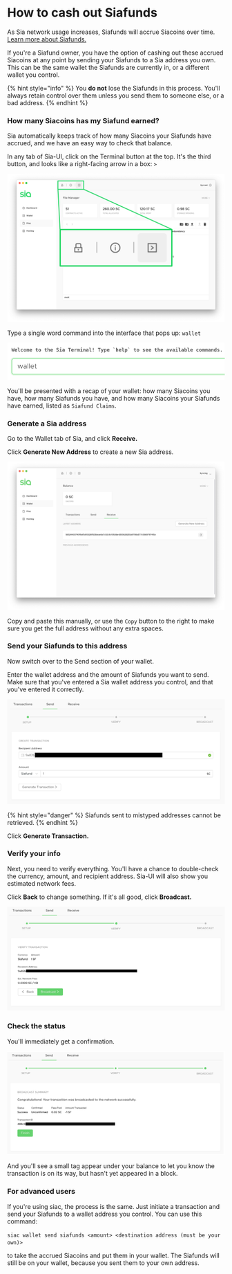 # How to cash out Siafunds

As Sia network usage increases, Siafunds will accrue Siacoins over time. [Learn more about Siafunds.](what-are-siafunds.md)

If you're a Siafund owner, you have the option of cashing out these accrued Siacoins at any point by sending your Siafunds to a Sia address you own. This can be the same wallet the Siafunds are currently in, or a different wallet you control.

{% hint style="info" %}
You **do not** lose the Siafunds in this process. You'll always retain control over them unless you send them to someone else, or a bad address.
{% endhint %}

### How many Siacoins has my Siafund earned?

Sia automatically keeps track of how many Siacoins your Siafunds have accrued, and we have an easy way to check that balance.

In any tab of Sia-UI, click on the Terminal button at the top. It's the third button, and looks like a right-facing arrow in a box: `>`

![](../.gitbook/assets/siafunds-cashout-1.png)

Type a single word command into the interface that pops up: `wallet`

![](../.gitbook/assets/siafunds-cashout-2.png)

You'll be presented with a recap of your wallet: how many Siacoins you have, how many Siafunds you have, and how many Siacoins your Siafunds have earned, listed as `Siafund Claims`.

### Generate a Sia address

Go to the Wallet tab of Sia, and click **Receive.**

Click **Generate New Address** to create a new Sia address.

![](../.gitbook/assets/siafunds-cashout-3.png)

Copy and paste this manually, or use the `Copy` button to the right to make sure you get the full address without any extra spaces.

### Send your Siafunds to this address

Now switch over to the Send section of your wallet.

Enter the wallet address and the amount of Siafunds you want to send. Make sure that you've entered a Sia wallet address you control, and that you've entered it correctly.

![](../.gitbook/assets/siafunds-cashout-4.png)

{% hint style="danger" %}
Siafunds sent to mistyped addresses cannot be retrieved.
{% endhint %}

Click **Generate Transaction.**

### Verify your info

Next, you need to verify everything. You'll have a chance to double-check the currency, amount, and recipient address. Sia-UI will also show you estimated network fees.

Click **Back** to change something. If it's all good, click **Broadcast.**

![](../.gitbook/assets/siafunds-cashout-5.png)

### Check the status

You'll immediately get a confirmation.

![](../.gitbook/assets/siafunds-cashout-6.png)

And you'll see a small tag appear under your balance to let you know the transaction is on its way, but hasn't yet appeared in a block.

### For advanced users

If you're using siac, the process is the same. Just initiate a transaction and send your Siafunds to a wallet address you control. You can use this command:

`siac wallet send siafunds <amount> <destination address (must be your own)>`

to take the accrued Siacoins and put them in your wallet. The Siafunds will still be on your wallet, because you sent them to your own address.

